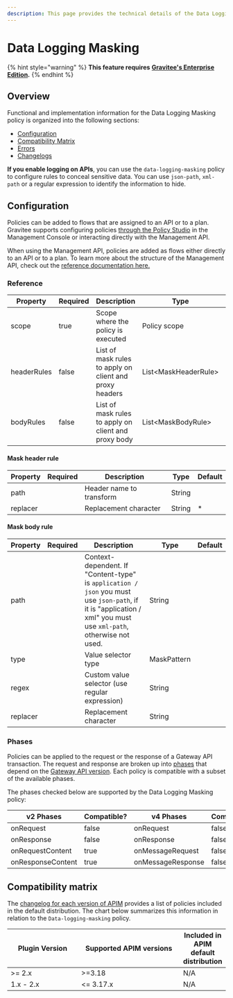 ```yaml
---
description: This page provides the technical details of the Data Logging Masking policy
---
```


# Data Logging Masking

{% hint style="warning" %}
**This feature requires** [**Gravitee's Enterprise Edition**](../../overview/introduction-to-gravitee-api-management-apim/ee-vs-oss.md)**.**
{% endhint %}

## Overview

Functional and implementation information for the Data Logging Masking policy is organized into the following sections:

* [Configuration](template-policy-rework-structure-9.md#configuration)
* [Compatibility Matrix](template-policy-rework-structure-9.md#compatibility-matrix)
* [Errors](template-policy-rework-structure-9.md#errors)
* [Changelogs](template-policy-rework-structure-9.md#changelogs)

**If you enable logging on APIs**, you can use the `data-logging-masking` policy to configure rules to conceal sensitive data. You can use `json-path`, `xml-path` or a regular expression to identify the information to hide.

## Configuration

Policies can be added to flows that are assigned to an API or to a plan. Gravitee supports configuring policies [through the Policy Studio](../../guides/policy-design/) in the Management Console or interacting directly with the Management API.

When using the Management API, policies are added as flows either directly to an API or to a plan. To learn more about the structure of the Management API, check out the [reference documentation here.](../management-api-reference/)

### Reference

<table><thead><tr><th>Property</th><th data-type="checkbox">Required</th><th>Description</th><th>Type</th><th>Default</th></tr></thead><tbody><tr><td>scope</td><td>true</td><td>Scope where the policy is executed</td><td>Policy scope</td><td>REQUEST_CONTENT</td></tr><tr><td>headerRules</td><td>false</td><td>List of mask rules to apply on client and proxy headers</td><td>List&#x3C;MaskHeaderRule></td><td></td></tr><tr><td>bodyRules</td><td>false</td><td>List of mask rules to apply on client and proxy body</td><td>List&#x3C;MaskBodyRule></td><td></td></tr></tbody></table>

#### Mask header rule

| Property | Required | Description              | Type   | Default |
| -------- | -------- | ------------------------ | ------ | ------- |
| path     |          | Header name to transform | String |         |
| replacer |          | Replacement character    | String | \*      |

#### Mask body rule

| Property | Required | Description                                                                                                                                                      | Type        | Default |
| -------- | -------- | ---------------------------------------------------------------------------------------------------------------------------------------------------------------- | ----------- | ------- |
| path     |          | Context-dependent. If "Content-type" is `application / json` you must use `json-path`, if it is "application / xml" you must use `xml-path`, otherwise not used. | String      |         |
| type     |          | Value selector type                                                                                                                                              | MaskPattern |         |
| regex    |          | Custom value selector (use regular expression)                                                                                                                   | String      |         |
| replacer |          | Replacement character                                                                                                                                            | String      |         |

### Phases

Policies can be applied to the request or the response of a Gateway API transaction. The request and response are broken up into [phases](broken-reference) that depend on the [Gateway API version](../../overview/gravitee-api-definitions-and-execution-engines.md). Each policy is compatible with a subset of the available phases.

The phases checked below are supported by the Data Logging Masking policy:

<table data-full-width="false"><thead><tr><th width="202">v2 Phases</th><th width="139" data-type="checkbox">Compatible?</th><th width="198">v4 Phases</th><th data-type="checkbox">Compatible?</th></tr></thead><tbody><tr><td>onRequest</td><td>false</td><td>onRequest</td><td>false</td></tr><tr><td>onResponse</td><td>false</td><td>onResponse</td><td>false</td></tr><tr><td>onRequestContent</td><td>true</td><td>onMessageRequest</td><td>false</td></tr><tr><td>onResponseContent</td><td>true</td><td>onMessageResponse</td><td>false</td></tr></tbody></table>

## Compatibility matrix

The [changelog for each version of APIM](../../releases-and-changelog/changelog/) provides a list of policies included in the default distribution. The chart below summarizes this information in relation to the `Data-logging-masking` policy.

<table data-full-width="false"><thead><tr><th width="161.33333333333331">Plugin Version</th><th width="242">Supported APIM versions</th><th>Included in APIM default distribution</th></tr></thead><tbody><tr><td>>= 2.x</td><td>>=3.18</td><td>N/A</td></tr><tr><td>1.x - 2.x</td><td>&#x3C;= 3.17.x</td><td>N/A</td></tr></tbody></table>
